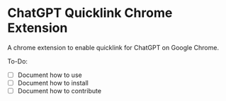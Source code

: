 # ChatGPT Quicklink Chrome Extension

A chrome extension to enable quicklink for ChatGPT on Google Chrome.

To-Do:

- [ ] Document how to use
- [ ] Document how to install
- [ ] Document how to contribute
